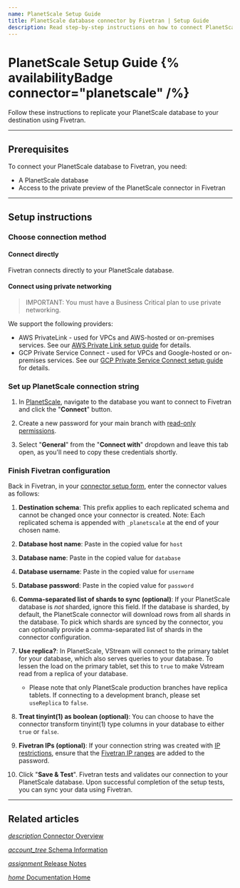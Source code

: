 ```yaml
---
name: PlanetScale Setup Guide
title: PlanetScale database connector by Fivetran | Setup Guide
description: Read step-by-step instructions on how to connect PlanetScale with your destination using Fivetran connectors.
---
```


# PlanetScale Setup Guide {% availabilityBadge connector="planetscale" /%}

Follow these instructions to replicate your PlanetScale database to your destination using Fivetran.

-------

## Prerequisites

To connect your PlanetScale database to Fivetran, you need:
- A PlanetScale database
- Access to the private preview of the PlanetScale connector in Fivetran

--------

## Setup instructions

### <span class="step-item">Choose connection method</span>

#### Connect directly

Fivetran connects directly to your PlanetScale database.

#### Connect using private networking

> IMPORTANT: You must have a Business Critical plan to use private networking.

We support the following providers:

- AWS PrivateLink - used for VPCs and AWS-hosted or on-premises services. See our [AWS Private Link setup guide](/docs/databases/connection-options#awsprivatelink) for details.
- GCP Private Service Connect - used for VPCs and Google-hosted or on-premises services. See our [GCP Private Service Connect setup guide](/docs/databases/connection-options#googlecloudprivateserviceconnect) for details.

### <span class="step-item">Set up PlanetScale connection string</span>

1. In [PlanetScale](https://app.planetscale.com), navigate to the database you want to connect to Fivetran and click the "**Connect**" button.

2. Create a new password for your main branch with [read-only permissions](https://planetscale.com/docs/concepts/password-roles#overview).

3. Select "**General**" from the "**Connect with**" dropdown and leave this tab open, as you'll need to copy these credentials shortly.

### <span class="step-item">Finish Fivetran configuration</span>

Back in Fivetran, in your [connector setup form](/docs/getting-started/fivetran-dashboard/connectors#addanewconnector), enter the connector values as follows:

1. **Destination schema**: This prefix applies to each replicated schema and cannot be changed once your connector is created. Note: Each replicated schema is appended with `_planetscale` at the end of your chosen name.
2. **Database host name**: Paste in the copied value for `host`
3. **Database name**: Paste in the copied value for `database`
4. **Database username**: Paste in the copied value for `username`
5. **Database password**: Paste in the copied value for `password`
6. **Comma-separated list of shards to sync (optional)**: If your PlanetScale database is *not* sharded, ignore this field. If the database is sharded, by default, the PlanetScale connector will download rows from all shards in the database. To pick which shards are synced by the connector, you can optionally provide a comma-separated list of shards in the connector configuration.
7. **Use replica?**: In PlanetScale, VStream will connect to the primary tablet for your database, which also serves queries to your database. To lessen the load on the primary tablet, set this to `true` to make Vstream read from a replica of your database. 
    - Please note that only PlanetScale production branches have replica tablets. If connecting to a development branch, please set `useReplica` to `false`.
8. **Treat tinyint(1) as boolean (optional)**: You can choose to have the connector transform tinyint(1) type columns in your database to either `true` or `false`.
9. **Fivetran IPs (optional)**: If your connection string was created with [IP restrictions](https://planetscale.com/docs/concepts/connection-strings#ip-restrictions), ensure that the [Fivetran IP ranges](/docs/using-fivetran/ips) are added to the password.

10. Click "**Save & Test**". Fivetran tests and validates our connection to your PlanetScale database. Upon successful completion of the setup tests, you can sync your data using Fivetran.

_____

## Related articles

[<i aria-hidden="true" class="material-icons">description</i> Connector Overview](/docs/databases/planetscale)

<b> </b>

[<i aria-hidden="true" class="material-icons">account_tree</i> Schema Information](/docs/databases/planetscale#schemainformation)

<b> </b>

[<i aria-hidden="true" class="material-icons">assignment</i> Release Notes](/docs/databases/planetscale/changelog)

<b> </b>

[<i aria-hidden="true" class="material-icons">home</i> Documentation Home](/docs/getting-started)
